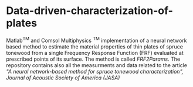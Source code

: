 # Data-driven-characterization-of-plates

Matlab<sup>TM</sup> and Comsol Multiphysics <sup>TM</sup> implementation of a neural network based method to estimate the material properties of thin plates of spruce tonewood from a single Frequency Response Function (FRF) evaluated at prescribed points of its surface.
The method is called *FRF2Params*. The repository contains also all the measurments and data related to the article *"A neural network-based method for spruce tonewood characterization", Journal of Acoustic Society of America (JASA)* 

